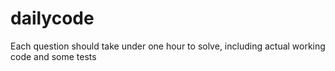# dailycode
Each question should take under one hour to solve, including actual working code and some tests
